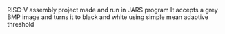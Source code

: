 RISC-V assembly project made and run in JARS program
It accepts a grey BMP image and turns it to black and white using simple mean adaptive threshold
